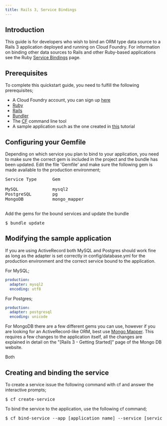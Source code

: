 ```yaml
---
title: Rails 3, Service Bindings
---
```


## <a id='intro'></a>Introduction ##

This guide is for developers who wish to bind an ORM type data source to a Rails 3 application deployed and running on Cloud Foundry. For information on binding other data sources to Rails and other Ruby-based applications see the Ruby [Service Bindings](./ruby-service-bindings.html) page.

## <a id='prerequisites'></a>Prerequisites ##

To complete this quickstart guide, you need to fulfill the following prerequisites;

* A Cloud Foundry account, you can sign up [here](https://my.cloudfoundry.com/signup)
* [Ruby](http://www.ruby-lang.org/en/)
* [Rails](http://rubyonrails.org/)
* [Bundler](http://gembundler.com/)
* The [CF](../../managing-apps/index.html) command line tool
* A sample application such as the one created in [this](./rails-getting-started.html) tutorial

## <a id='gemfile'></a>Configuring your Gemfile ##

Depending on which service you plan to bind to your application, you need to make sure the correct gem is included in the project and the bundle has been updated. Edit the file 'Gemfile' and make sure the following gem is made available to the production environment;

<pre>
Service Type      Gem

MySQL             mysql2
PostgreSQL        pg
MongoDB           mongo_mapper

</pre>

Add the gems for the bound services and update the bundle

<pre class="terminal">
$ bundle update
</pre>

## <a id='modifying'></a>Modifying the sample application ##

If you are using ActiveRecord both MySQL and Postgres should work fine as long as the adapter is set correctly in config/database.yml for the production environment and the correct service bound to the application.

For MySQL;

~~~yaml
production:
  adapter: mysql2
  encoding: utf8
~~~

For Postgres;

~~~yaml
production:
  adapter: postgresql
  encoding: unicode
~~~

For MongoDB there are a few different gems you can use, however if you are looking for an ActiveRecord-like ORM, best use [Mongo Mapper](http://mongomapper.com/). This requires a few changes to the application itself, all the changes are explained in detail on the "[Rails 3 - Getting Started]" page of the Mongo DB website.

Both

## <a id='creating-and-binding'></a>Creating and binding the service ##

To create a service issue the following command with cf and answer the interactive prompts;

<pre class="terminal">
$ cf create-service
</pre>

To bind the service to the application, use the following cf command;

<pre class="terminal">
$ cf bind-service --app [application name] --service [service name]
</pre>

